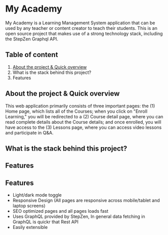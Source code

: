
# My Academy

My Academy is a Learning Management System application that can be used by any teacher or content creator to teach their students. This is an open source project that makes use of a strong technology stack, including the StepZen Graphql API.
## Table of content

1. [About the project & Quick overview](https://github.com/venkata-penumatsa/Programmer-Path/blob/main/README.md#about-the-project--quick-overview)
2. What is the stack behind this project?
3. Features


##  About the project & Quick overview

This web application primarily consists of three important pages: the (1) Home page, which lists all of the Courses; when you click on "Enroll Learning," you will be redirected to a (2) Course detail page, where you can read complete details about the Course details; and once enrolled, you will have access to the (3) Lessons page, where you can access video lessons and participate in Q&A.

## What is the stack behind this project?


## Features


## Features

- Light/dark mode toggle
- Responsive Design (All pages are responsive across mobile/tablet and laptop screens)
- SEO optimized pages and all pages loads fast
- Uses GraphQL provided by StepZen, In general data fetching in GraphQL is quickr that Rest API
- Easily extensible



 
